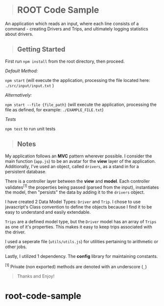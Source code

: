># ROOT Code Sample

An application which reads an input, where each line consists of a command - creating Drivers and Trips, and ultimately logging statistics about drivers.

>## Getting Started

First run `npm install` from the root directory, then proceed.

*Default Method:*

`npm start` (will execute the application, processing the file located here: `./src/input/input.txt` )

*Alternatively:*

`npm start --file {file_path}` (will execute the application, processing the file as defined, for example: `./EXAMPLE_FILE.txt`)

*Tests*

`npm test` to run unit tests


>## Notes

My application follows an **MVC** pattern wherever possible.  I consider the main function (`app.js`) to be an avatar for the **view** layer of the application.  Additionally, I've used an object, called `drivers`, as a stand in for a persistent database.

There is a controller layer between the **view** and **model**.  Each controller validates<sup>[1]</sup> the properties being passed (parsed from the input), instantiates the model, then "persists" the data by adding it to the `drivers` object.

I have created 2 Data Model Types: `Driver` and `Trip`.  I chose to use javascript's Class convention to define the objects because I find it to be easy to understand and easily extendable.  

`Trips` are a defined model type, but the `Driver` model has an array of `Trips` as one of it's properties.  This makes it easy to keep trips associated with the driver.

I used a seperate file (`utils/utils.js`) for utilities pertaining to arithmetic or other jobs.  

Lastly, I utilized 1 dependency.  The **config** library for maintaining constants.

<sup>[1]</sup> Private (non exported) methods are denoted with an underscore (`_`)

>Thanks and Enjoy!







# root-code-sample
